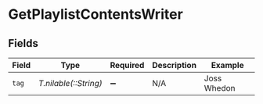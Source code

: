 # GetPlaylistContentsWriter


## Fields

| Field                 | Type                  | Required              | Description           | Example               |
| --------------------- | --------------------- | --------------------- | --------------------- | --------------------- |
| `tag`                 | *T.nilable(::String)* | :heavy_minus_sign:    | N/A                   | Joss Whedon           |